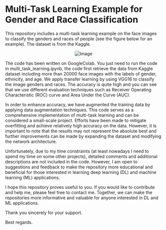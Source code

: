 # Multi-Task Learning Example for Gender and Race Classification

This repository includes a multi-task learning example on the face images to classify the genders and races of people (see the figure below for an example). The dataset is from the Kaggle.

<p align="center">
  <img src="https://github.com/aaolcay/Multi-Task-Learning/assets/65263843/b4379ebd-fc0d-422f-9b74-2403022250b1" alt="Image" />
</p>

The code has been written on GoogleColab. You just need to run the code in multi_task_learning.ipynb, the code first retrieve the data from Kaggle dataset including more than 20000 face images with the labels of gender, ethnicity, and age. We apply transfer learning by using VGG16 to classify the image genders and races. The accuracy is quite high and you can see that we use different evaluation techniques such as Receiver Operating Characteristic (ROC) curve and Area Under the Curve (AUC). 

In order to enhance accuracy, we have augmented the training data by applying data augmentation techniques. This code serves as a comprehensive implementation of multi-task learning and can be considered a small-scale project. Efforts have been made to mitigate overfitting and achieve relatively high accuracy on the data. However, it is important to note that the results may not represent the absolute best and further improvements can be made by expanding the dataset and modifying the network architecture.

Unfortunately, due to my time constraints (at least nowadays I need to spend my time on some other projects), detailed comments and additional descriptions are not included in the code. However, I am open to suggestions and feedback to make the repository more educational and beneficial for those interested in learning deep learning (DL) and machine learning (ML) applications.

I hope this repository proves useful to you. If you would like to contribute and help me, please feel free to contact me. Together, we can make the repositories more informative and valuable for anyone interested in DL and ML applications.

Thank you sincerely for your support.

Best regards.
